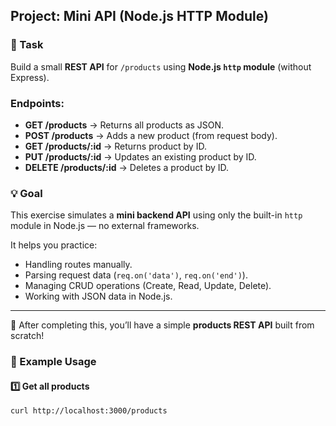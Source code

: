 ## Project: Mini API (Node.js HTTP Module)

### 📌 Task

Build a small **REST API** for `/products` using **Node.js `http` module** (without Express).

### Endpoints:

- **GET /products** → Returns all products as JSON.
- **POST /products** → Adds a new product (from request body).
- **GET /products/:id** → Returns product by ID.
- **PUT /products/:id** → Updates an existing product by ID.
- **DELETE /products/:id** → Deletes a product by ID.

### 💡 Goal

This exercise simulates a **mini backend API** using only the built-in `http` module in Node.js — no external frameworks.

It helps you practice:

- Handling routes manually.
- Parsing request data (`req.on('data')`, `req.on('end')`).
- Managing CRUD operations (Create, Read, Update, Delete).
- Working with JSON data in Node.js.

---

🚀 After completing this, you’ll have a simple **products REST API** built from scratch!

### 🔗 Example Usage

#### 1️⃣ Get all products

```bash
curl http://localhost:3000/products
```
